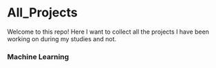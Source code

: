 # All_Projects

Welcome to this repo! Here I want to collect all the projects I have been working on during my studies and not.


### Machine Learning
